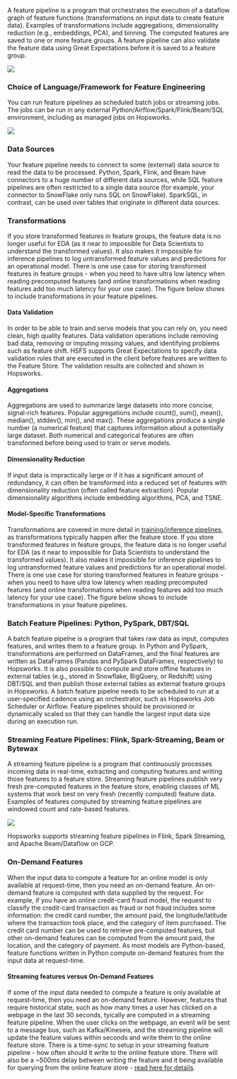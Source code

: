 

A feature pipeline is a program that orchestrates the execution of a dataflow graph of feature functions (transformations on input data to create feature data). Examples of transformations include aggregations, dimensionality reduction (e.g., embeddings, PCA), and binning. 
 The computed features are saved to one or more feature groups. A feature pipeline can also validate the feature data using Great Expectations before it is saved to a feature group.

<img src="../../../../assets/images/concepts/fs/feature-pipelines.svg">

### Choice of Language/Framework for Feature Engineering
You can run feature pipelines as scheduled batch jobs or streaming jobs. The jobs can be run in any external Python/Airflow/Spark/Flink/Beam/SQL environment, including as managed jobs on Hopsworks.

<img src="../../../../assets/images/concepts/fs/feature-pipeline-frameworks.svg">

### Data Sources
Your feature pipeline needs to connect to some (external) data source to read the data to be processed. Python, Spark, Flink, and Beam have connectors to a huge number of different data sources, while SQL feature pipelines are often restricted to a single data source (for example, your connector to SnowFlake only runs SQL on SnowFlake). SparkSQL, in contrast, can be used over tables that originate in different data sources.

### Transformations
If you store transformed features in feature groups, the feature data is no longer useful for EDA (as it near to impossible for Data Scientists to understand the transformed values). It also makes it impossible for inference pipelines to log untransformed feature values and predictions for an operational model. There is one use case for storing transformed features in feature groups - when you need to have ultra low latency when reading precomputed features (and online transformations when reading features add too much latency for your use case). The figure below shows to include transformations in your feature pipelines. 

#### Data Validation
In order to be able to train and serve models that you can rely on, you need clean, high quality features. Data validation operations include removing bad data, removing or imputing missing values, and identifying problems such as feature shift. HSFS supports Great Expectations to specify data validation rules that are executed in the client before features are written to the Feature Store. The validation results are collected and shown in Hopsworks.

#### Aggregations

Aggregations are used to summarize large datasets into more concise, signal-rich features. Popular aggregations include count(), sum(), mean(), median(), stddev(), min(), and max(). These aggregations produce a single number (a numerical feature) that captures information about a potentially large dataset. Both numerical and categorical features are often transformed before being used to train or serve models.

#### Dimensionality Reduction
If input data is impractically large or if it has a significant amount of redundancy, it can often be transformed into a reduced set of features with dimensionality reduction (often called feature extraction). Popular dimensionality algorithms include embedding algorithms, PCA, and TSNE.

#### Model-Specific Transformations
Transformations are covered in more detail in [training/inference pipelines](../feature_view/training_inference_pipelines.md), as transformations typically happen after the feature store. If you store transformed features in feature groups, the feature data is no longer useful for EDA (as it near to impossible for Data Scientists to understand the transformed values). It also makes it impossible for inference pipelines to log untransformed feature values and predictions for an operational model. There is one use case for storing transformed features in feature groups - when you need to have ultra low latency when reading precomputed features (and online transformations when reading features add too much latency for your use case). The figure below shows to include transformations in your feature pipelines. 

### Batch Feature Pipelines: Python, PySpark, DBT/SQL

A batch feature pipelne is a program that takes raw data as input, computes features, and writes them to a feature group. In Python and PySpark, transformations are performed on DataFrames, and the final features are written as DataFrames (Pandas and PySpark DataFrames, respectively) to Hopsworks. It is also possible to compute and store offline features in external tables (e.g., stored in Snowflake, BigQuery, or Redshift) using DBT/SQL and then publish those external tables as external feature groups in Hopsworks. A batch feature pipelne needs to be scheduled to run at a user-specified cadence using an orchestrator, such as Hopsworks Job Scheduler or Airflow. Feature pipelines should be provisioned or dynamically scaled so that they can handle the largest input data size during an execution run.

### Streaming Feature Pipelines: Flink, Spark-Streaming, Beam or Bytewax
‍A streaming feature pipeline is a program that continuously processes incoming data in real-time, extracting and computing features and writing those features to a feature store. Streaming feature pipelines publish very fresh pre-computed features in the feature store, enabling classes of ML systems that work best on very fresh (recently computed) feature data. Examples of features computed by streaming feature pipelines are windowed count and rate-based features. 


<img src="../../../../assets/images/concepts/fs/streaming_feature_pipeline.svg">

Hopsworks supports streaming feature pipelines in Flink, Spark Streaming, and Apache Beam/Dataflow on GCP.

### On-Demand Features

When the input data to compute a feature for an online model is only available at request-time, then you need an on-demand feature. An on-demand feature is computed with data supplied by the request. For example, if you have an online credit-card fraud model, the request to classify the credit-card transaction as fraud or not fraud includes some information: the credit card number, the amount paid, the longitude/latitude where the transaction took place, and the category of item purchased. The credit card number can be used to retrieve pre-computed features, but other on-demand features can be computed from the amount paid, the location, and the category of payment. As most models are Python-based, feature functions written in Python compute on-demand features from the input data at request-time. 

#### Streaming features versus On-Demand Features

If some of the input data needed to compute a feature is only available at request-time, then you need an on-demand feature. However, features that require historical state, such as how many times a user has clicked on a webpage in the last 30 seconds, tyically are computed in a streaming feature pipeline. When the user clicks on the webpage, an event will be sent to a message bus, such as Kafka/Kineseis, and the streaming pipeline will update the feature values within seconds and write them to the online feature store. There is a time-sync to setup in your streaming feature pipeline - how often should it write to the online feature store. There will also be a ~500ms delay between writing the feature and it being available for querying from the online feature store - <a href="https://www.hopsworks.ai/post/hopsworks-online-feature-store-fast-access-to-feature-data-for-ai-applications">read here for details</a>.

<!-- ### Feature Engineering in Python/PySpark
Python is the most widely used framework for feature engineering due to its extensive library support for aggregations (Pandas), data validation (Great Expectations), and dimensionality reduction (embeddings, PCA), and transformations (in Scikit-Learn, TensorFlow, PyTorch). Python also supports open-source feature engineering frameworks used for automated feature engineering, such as [featuretools](https://www.featuretools.com/) that supports relational and temporal sources.

PySpark is popular as a feature engineering framework as it can scale to process larger volumes of data than Python, and provides native support for aggregations, and it supports many of the same data validation (Great Expectations), and dimensionality reduction algorithms (embeddings, PCA) as Python. Spark also has native support for transformations, which are useful for analytical models (batch scoring). 

### Feature Functions in Python
A feature function takes as input raw data and outputs a feature. Feature functions are currently only supported in Python, and can used in Python and PySpark feature pipelines and inference pipelines. You can define a feature function as a Python UDF (user-defined function) or a Pandas UDF. In general, it is best practice to use Pandas UDFs, as they are more scalable than Python UDFs (they can run natively in PySpark feature pipelines) and they add minimal overhead in online inference pipelines.

### Feature Engineering in SQL

SQL has grown in popularity for performing heavy lifting in feature pipelines - computing aggregates on data - when the input data already resides in a data warehouse. Data warehouses also support data validation, for example, through Great Expectations in DBT. However, SQL is not mature as a platform for transformations and dimensionality reductions, where UDFs are applied row-wise. You can do aggregations in SQL for data in your data warehouse or database.

### Feature Engineering in Flink
Apache Flink is a powerful and flexible framework for stateful feature computation operations over unbounded and bounded data streams. It is used for feature engineering when you need very fresh features computed in real-time. Flink provides a rich set of operators and functions such as time windows and aggregation operations that can be applied to keyed and/or global window streams. Flink’s stateful operations allow users to maintain and update state across multiple data records or events, which is particularly useful for feature engineering tasks such as sessionization and/or maintaining rolling aggregates over a sliding window of data.

Flink feature engineering pipelines are supported in Java/Scala only.


### Feature Engineering in Beam
Beam feature engineering pipelines are supported in Java/Scala only. While feature encoding/scaling/imputations are also transformations that are performed on features, they are typically not implemented in feature pipelines, as they hinder feature reuse over different models and exploratory data analysis (encoded feature values are not easy to analyze). Instread, they are implemented consistentently in both [training/inference pipelines](../feature_view/training_inference_pipelines.md).  -->

